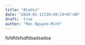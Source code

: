 ```yaml
---
title: "Aladin"
date: "2024-01-11T20:49:24+07:00"
draft:  true
author: "Man Nguyen-Minh"
---
```


fsfdfdsfsdfdsadsadsa